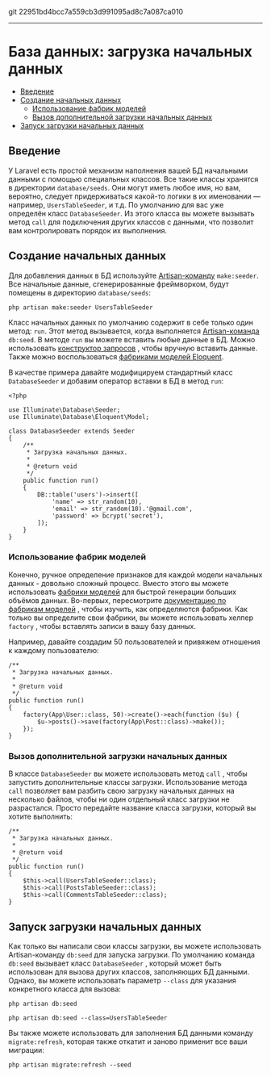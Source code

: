 git 22951bd4bcc7a559cb3d991095ad8c7a087ca010

---

# База данных: загрузка начальных данных

- [Введение](#introduction)
- [Создание начальных данных](#writing-seeders)
    - [Использование фабрик моделей](#using-model-factories)
    - [Вызов дополнительной загрузки начальных данных](#calling-additional-seeders)
- [Запуск загрузки начальных данных](#running-seeders)

<a name="introduction"></a>
## Введение

У Laravel есть простой механизм наполнения вашей БД начальными данными с помощью специальных классов. Все такие классы хранятся в директории `database/seeds`.  Они могут иметь любое имя, но вам, вероятно, следует придерживаться какой-то логики в их именовании — например, `UsersTableSeeder`, и т.д. По умолчанию для вас уже определён класс `DatabaseSeeder`. Из этого класса вы можете вызывать метод `call` для подключения других классов с данными, что позволит вам контролировать порядок их выполнения.

<a name="writing-seeders"></a>
## Создание начальных данных

Для добавления данных в БД используйте [Artisan-команду](/docs/{{version}}/artisan) `make:seeder`. Все начальные данные, сгенерированные фреймворком, будут помещены в директорию `database/seeds`:

    php artisan make:seeder UsersTableSeeder

Класс начальных данных по умолчанию содержит в себе только один метод: `run`. Этот метод вызывается, когда выполняется [Artisan-команда](/docs/{{version}}/artisan) `db:seed`. В методе `run` вы можете вставить любые данные в БД. Можно использовать [конструктор запросов](/docs/{{version}}/queries) , чтобы вручную вставить данные. Также можно воспользоваться [фабриками моделей Eloquent](/docs/{{version}}/database-testing#writing-factories).

В качестве примера давайте модифицируем стандартный класс `DatabaseSeeder`  и добавим оператор вставки в БД в метод `run`:

    <?php

    use Illuminate\Database\Seeder;
    use Illuminate\Database\Eloquent\Model;

    class DatabaseSeeder extends Seeder
    {
        /**
         * Загрузка начальных данных.
         *
         * @return void
         */
        public function run()
        {
            DB::table('users')->insert([
                'name' => str_random(10),
                'email' => str_random(10).'@gmail.com',
                'password' => bcrypt('secret'),
            ]);
        }
    }

<a name="using-model-factories"></a>
### Использование фабрик моделей

Конечно, ручное определение признаков для каждой модели начальных данных - довольно сложный процесс. Вместо этого вы можете использовать [фабрики моделей](/docs/{{version}}/database-testing#writing-factories) для быстрой генерации больших объёмов данных. Во-первых, пересмотрите [документацию по фабрикам моделей](/docs/{{version}}/database-testing#writing-factories) , чтобы изучить, как определяются фабрики. Как только вы определите свои фабрики, вы можете использовать хелпер `factory` , чтобы вставлять записи в вашу базу данных.

Например, давайте создадим 50 пользователей и привяжем отношения к каждому пользователю:

    /**
     * Загрузка начальных данных.
     *
     * @return void
     */
    public function run()
    {
        factory(App\User::class, 50)->create()->each(function ($u) {
            $u->posts()->save(factory(App\Post::class)->make());
        });
    }

<a name="calling-additional-seeders"></a>
### Вызов дополнительной загрузки начальных данных

В классе `DatabaseSeeder` вы можете использовать метод `call` , чтобы запустить дополнительные классы загрузки. Использование метода `call` позволяет вам разбить свою загрузку начальных данных на несколько файлов, чтобы ни один отдельный класс загрузки не разрастался. Просто передайте название класса загрузки, который вы хотите выполнить:

    /**
     * Загрузка начальных данных.
     *
     * @return void
     */
    public function run()
    {
        $this->call(UsersTableSeeder::class);
        $this->call(PostsTableSeeder::class);
        $this->call(CommentsTableSeeder::class);
    }

<a name="running-seeders"></a>
## Запуск загрузки начальных данных

Как только вы написали свои классы загрузки, вы можете использовать Artisan-команду `db:seed` для запуска загрузки. По умолчанию команда `db:seed` вызывает класс `DatabaseSeeder` , который может быть использован для вызова других классов, заполняющих БД данными. Однако, вы можете использовать параметр `--class` для указания конкретного класса для вызова:

    php artisan db:seed

    php artisan db:seed --class=UsersTableSeeder

Вы также можете использовать для заполнения БД данными команду `migrate:refresh`, которая также откатит и заново применит все ваши миграции:

    php artisan migrate:refresh --seed
